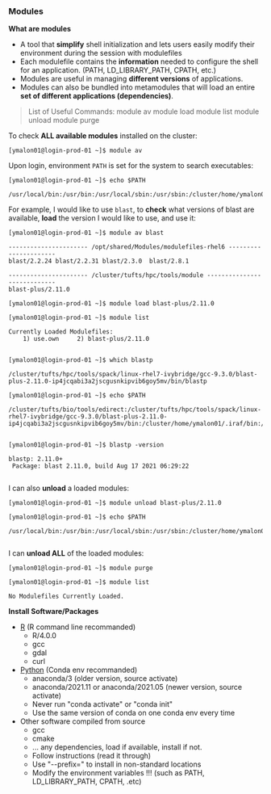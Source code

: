 ### Modules

**What are modules**

  - A tool that **simplify** shell initialization and lets users easily modify their environment during the session with modulefiles
  - Each modulefile contains the **information** needed to configure the shell for an application. (PATH, LD_LIBRARY_PATH, CPATH, etc.)
  - Modules are useful in managing **different versions** of applications. 
  - Modules can also be bundled into metamodules that will load an entire **set of different applications (dependencies)**. 

  
> List of Useful Commands:
> module av
> module load
> module list
> module unload
> module purge


To check **ALL available modules** installed on the cluster:


`[ymalon01@login-prod-01 ~]$ module av`


Upon login, environment `PATH` is set for the system to search executables:


`[ymalon01@login-prod-01 ~]$ echo $PATH`
  
```
/usr/local/bin:/usr/bin:/usr/local/sbin:/usr/sbin:/cluster/home/ymalon01/bin:/cluster/home/ymalon01/.local/bin
```

For example, I would like to use `blast`, to **check** what versions of blast are available, **load** the version I would like to use, and use it:


`[ymalon01@login-prod-01 ~]$ module av blast`
  
```
---------------------- /opt/shared/Modules/modulefiles-rhel6 ----------------------
blast/2.2.24 blast/2.2.31 blast/2.3.0  blast/2.8.1

---------------------- /cluster/tufts/hpc/tools/module ----------------------------
blast-plus/2.11.0
```


`[ymalon01@login-prod-01 ~]$ module load blast-plus/2.11.0`
  
`[ymalon01@login-prod-01 ~]$ module list`
  
```
Currently Loaded Modulefiles:
    1) use.own     2) blast-plus/2.11.0
    
```


`[ymalon01@login-prod-01 ~]$ which blastp`
  
```
/cluster/tufts/hpc/tools/spack/linux-rhel7-ivybridge/gcc-9.3.0/blast-plus-2.11.0-ip4jcqabi3a2jscgusnkipvib6goy5mv/bin/blastp

```
`[ymalon01@login-prod-01 ~]$ echo $PATH`

```
/cluster/tufts/bio/tools/edirect:/cluster/tufts/hpc/tools/spack/linux-rhel7-ivybridge/gcc-9.3.0/blast-plus-2.11.0-ip4jcqabi3a2jscgusnkipvib6goy5mv/bin:/cluster/home/ymalon01/.iraf/bin:/cluster/home/ymalon01/.iraf/bin:/usr/local/bin:/usr/bin:/usr/local/sbin:/usr/sbin:/cluster/home/ymalon01/bin:/cluster/home/ymalon01/.local/bin
  
```
  

`[ymalon01@login-prod-01 ~]$ blastp -version`
  
```
blastp: 2.11.0+
 Package: blast 2.11.0, build Aug 17 2021 06:29:22
  
```

I can also **unload** a loaded modules:


`[ymalon01@login-prod-01 ~]$ module unload blast-plus/2.11.0`
  
`[ymalon01@login-prod-01 ~]$ echo $PATH`

```
/usr/local/bin:/usr/bin:/usr/local/sbin:/usr/sbin:/cluster/home/ymalon01/bin:/cluster/home/ymalon01/.local/bin
  
```

I can **unload ALL** of the loaded modules:


`[ymalon01@login-prod-01 ~]$ module purge`
  
`[ymalon01@login-prod-01 ~]$ module list`

```
No Modulefiles Currently Loaded.

```

  

**Install Software/Packages**

  - [R](https://tufts.box.com/s/qximkv5ke2y4k0vbg6m04m6fc6exh88h) (R command line recommanded)
    - R/4.0.0
    - gcc 
    - gdal
    - curl
  - [Python](https://tufts.box.com/v/CondaEnvonHPC) (Conda env recommanded)
    - anaconda/3 (older version, source activate)
    - anaconda/2021.11 or anaconda/2021.05 (newer version, source activate)
    - Never run "conda activate" or "conda init"
    - Use the same version of conda on one conda env every time
  - Other software compiled from source
    - gcc
    - cmake
    - ... any dependencies, load if available, install if not.
    - Follow instructions (read it through)
    - Use "--prefix=" to install in non-standard locations
    - Modify the environment variables !!! (such as PATH, LD_LIBRARY_PATH, CPATH, .etc)
